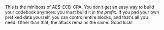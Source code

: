 This is the miniboss of AES-ECB-CPA.
You don't get an easy way to build your codebook anymore: you must build it _in the prefix_.
If you pad your own prefixed data yourself, you can control entire blocks, and that's all you need!
Other than that, the attack remains the same.
Good luck!
